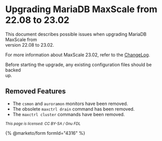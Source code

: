 # Upgrading MariaDB MaxScale from 22.08 to 23.02

This document describes possible issues when upgrading MariaDB MaxScale from\
version 22.08 to 23.02.

For more information about MaxScale 23.02, refer to the [ChangeLog](broken-reference).

Before starting the upgrade, any existing configuration files should be backed\
up.

## Removed Features

* The `csmon` and `auroramon` monitors have been removed.
* The obsolete `maxctrl drain` command has been removed.
* The `maxctrl cluster` commands have been removed.

<sub>_This page is licensed: CC BY-SA / Gnu FDL_</sub>

{% @marketo/form formId="4316" %}
